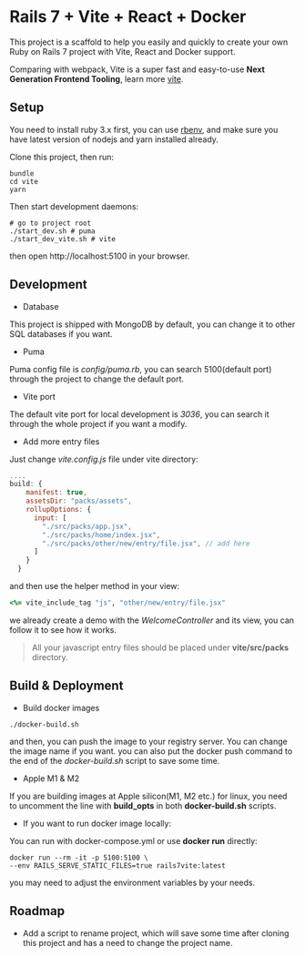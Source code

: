 # Rails 7 + Vite + React + Docker

This project is a scaffold to help you easily and quickly to create your own Ruby on Rails 7 project with Vite, React and Docker support.

Comparing with webpack, Vite is a super fast and easy-to-use **Next Generation Frontend Tooling**, learn more [vite](https://github.com/vitejs/vite).

## Setup

You need to install ruby 3.x first, you can use [rbenv](https://github.com/rbenv/rbenv), and make sure you have latest version of nodejs and yarn installed already.

Clone this project, then run:

```shell
bundle
cd vite
yarn
```

Then start development daemons:

```shell
# go to project root
./start_dev.sh # puma
./start_dev_vite.sh # vite
```

then open http://localhost:5100 in your browser.

## Development

- Database

This project is shipped with MongoDB by default, you can change it to other SQL databases if you want.

- Puma

Puma config file is *config/puma.rb*, you can search 5100(default port) through the project to change the default port.

- Vite port

The default vite port for local development is *3036*, you can search it through the whole project if you want a modify.

- Add more entry files

Just change *vite.config.js* file under vite directory:

```javascript
....
build: {
    manifest: true,
    assetsDir: "packs/assets",
    rollupOptions: {
      input: [
        "./src/packs/app.jsx",
        "./src/packs/home/index.jsx",
        "./src/packs/other/new/entry/file.jsx", // add here
      ]
    }
  }
```

and then use the helper method in your view:

```ruby
<%= vite_include_tag "js", "other/new/entry/file.jsx"
```

we already create a demo with the *WelcomeController* and its view, you can follow it to see how it works.

> All your javascript entry files should be placed under **vite/src/packs** directory.

## Build & Deployment

- Build docker images

```shell
./docker-build.sh
```

and then, you can push the image to your registry server. You can change the image name if you want. you can also put the docker push command to the end of the *docker-build.sh* script to save some time.

- Apple M1 & M2

If you are building images at Apple silicon(M1, M2 etc.) for linux, you need to uncomment the line with **build_opts** in both **docker-build.sh** scripts.

- If you want to run docker image locally:

You can run with docker-compose.yml or use **docker run** directly:

```shell
docker run --rm -it -p 5100:5100 \
--env RAILS_SERVE_STATIC_FILES=true rails7vite:latest
```

you may need to adjust the environment variables by your needs.


## Roadmap

- Add a script to rename project, which will save some time after cloning this project and has a need to change the project name.
